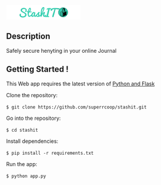 <img src="app/static/icons/LOGOICON.png" /> 

Description
-------------------

Safely secure henyting in your online Journal

Getting Started !
-------------------

This Web app requires the latest version of [Python and Flask](http://flask.pocoo.org)

Clone the repository:

`$ git clone https://github.com/superrcoop/stashit.git`

Go into the repository:

`$ cd stashit`

Install dependencies:

`$ pip install -r requirements.txt`

Run the app:

`$ python app.py`



